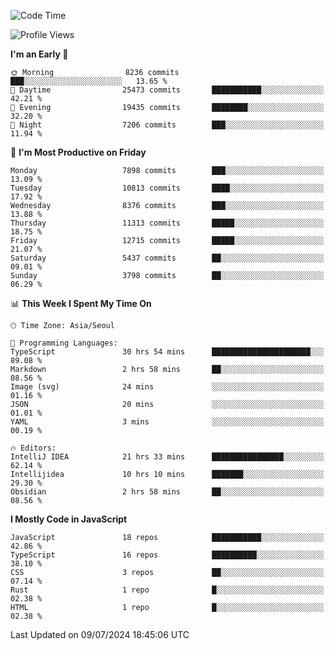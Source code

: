 <!--START_SECTION:waka-->
![Code Time](http://img.shields.io/badge/Code%20Time-6%2C369%20hrs%2029%20mins-blue)

![Profile Views](http://img.shields.io/badge/Profile%20Views-0-blue)

**I'm an Early 🐤** 

```text
🌞 Morning                8236 commits        ███░░░░░░░░░░░░░░░░░░░░░░   13.65 % 
🌆 Daytime                25473 commits       ███████████░░░░░░░░░░░░░░   42.21 % 
🌃 Evening                19435 commits       ████████░░░░░░░░░░░░░░░░░   32.20 % 
🌙 Night                  7206 commits        ███░░░░░░░░░░░░░░░░░░░░░░   11.94 % 
```
📅 **I'm Most Productive on Friday** 

```text
Monday                   7898 commits        ███░░░░░░░░░░░░░░░░░░░░░░   13.09 % 
Tuesday                  10813 commits       ████░░░░░░░░░░░░░░░░░░░░░   17.92 % 
Wednesday                8376 commits        ███░░░░░░░░░░░░░░░░░░░░░░   13.88 % 
Thursday                 11313 commits       █████░░░░░░░░░░░░░░░░░░░░   18.75 % 
Friday                   12715 commits       █████░░░░░░░░░░░░░░░░░░░░   21.07 % 
Saturday                 5437 commits        ██░░░░░░░░░░░░░░░░░░░░░░░   09.01 % 
Sunday                   3798 commits        ██░░░░░░░░░░░░░░░░░░░░░░░   06.29 % 
```


📊 **This Week I Spent My Time On** 

```text
🕑︎ Time Zone: Asia/Seoul

💬 Programming Languages: 
TypeScript               30 hrs 54 mins      ██████████████████████░░░   89.08 % 
Markdown                 2 hrs 58 mins       ██░░░░░░░░░░░░░░░░░░░░░░░   08.56 % 
Image (svg)              24 mins             ░░░░░░░░░░░░░░░░░░░░░░░░░   01.16 % 
JSON                     20 mins             ░░░░░░░░░░░░░░░░░░░░░░░░░   01.01 % 
YAML                     3 mins              ░░░░░░░░░░░░░░░░░░░░░░░░░   00.19 % 

🔥 Editors: 
IntelliJ IDEA            21 hrs 33 mins      ████████████████░░░░░░░░░   62.14 % 
Intellijidea             10 hrs 10 mins      ███████░░░░░░░░░░░░░░░░░░   29.30 % 
Obsidian                 2 hrs 58 mins       ██░░░░░░░░░░░░░░░░░░░░░░░   08.56 % 
```

**I Mostly Code in JavaScript** 

```text
JavaScript               18 repos            ███████████░░░░░░░░░░░░░░   42.86 % 
TypeScript               16 repos            ██████████░░░░░░░░░░░░░░░   38.10 % 
CSS                      3 repos             ██░░░░░░░░░░░░░░░░░░░░░░░   07.14 % 
Rust                     1 repo              █░░░░░░░░░░░░░░░░░░░░░░░░   02.38 % 
HTML                     1 repo              █░░░░░░░░░░░░░░░░░░░░░░░░   02.38 % 
```




 Last Updated on 09/07/2024 18:45:06 UTC
<!--END_SECTION:waka-->
